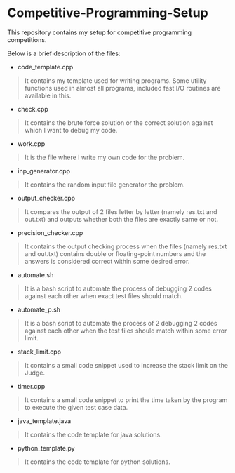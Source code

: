 # Competitive-Programming-Setup
This repository contains my setup for competitive programming competitions.

Below is a brief description of the files:

* code_template.cpp
> It contains my template used for writing programs. Some utility functions used in almost all programs, included fast I/O routines are available in this.

* check.cpp
> It contains the brute force solution or the correct solution against which I want to debug my code.

* work.cpp
> It is the file where I write my own code for the problem.

* inp_generator.cpp
> It contains the random input file generator the problem.

* output_checker.cpp
> It compares the output of 2 files letter by letter (namely res.txt and out.txt) and outputs whether both the files are exactly same or not.

* precision_checker.cpp
> It contains the output checking process when the files (namely res.txt and out.txt) contains double or floating-point numbers and the answers is considered correct within some desired error.

* automate.sh
> It is a bash script to automate the process of debugging 2 codes against each other when exact test files should match.

* automate_p.sh
> It is a bash script to automate the process of 2 debugging 2 codes against each other when the test files should match within some error limit.

* stack_limit.cpp
> It contains a small code snippet used to increase the stack limit on the Judge.

* timer.cpp
> It contains a small code snippet to print the time taken by the program to execute the given test case data.

* java_template.java
> It contains the code template for java solutions.

* python_template.py
> It contains the code template for python solutions.
